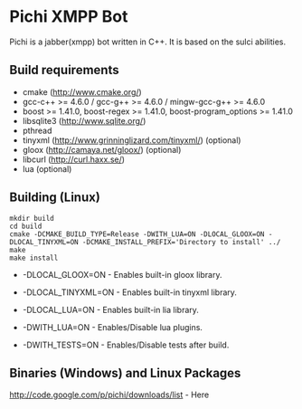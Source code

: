 Pichi XMPP Bot
==============

Pichi is a jabber(xmpp) bot written in C++. It is based on the sulci abilities.

Build requirements
------------------

* cmake (http://www.cmake.org/)
* gcc-c++ >= 4.6.0 / gcc-g++ >= 4.6.0 / mingw-gcc-g++ >= 4.6.0
* boost >= 1.41.0, boost-regex >= 1.41.0, boost-program_options  >= 1.41.0
* libsqlite3 (http://www.sqlite.org/)
* pthread
* tinyxml (http://www.grinninglizard.com/tinyxml/) (optional)
* gloox (http://camaya.net/gloox/) (optional)
* libcurl (http://curl.haxx.se/)
* lua (optional)

Building (Linux)
----------------

    mkdir build
    cd build
    cmake -DCMAKE_BUILD_TYPE=Release -DWITH_LUA=ON -DLOCAL_GLOOX=ON -DLOCAL_TINYXML=ON -DCMAKE_INSTALL_PREFIX='Directory to install' ../
    make
    make install

* -DLOCAL_GLOOX=ON - Enables built-in gloox library.
* -DLOCAL_TINYXML=ON - Enables built-in tinyxml library.
* -DLOCAL_LUA=ON - Enables built-in lia library.

* -DWITH_LUA=ON - Enables/Disable lua plugins.
* -DWITH_TESTS=ON - Enables/Disable tests after build.


Binaries (Windows) and Linux Packages
----------------
http://code.google.com/p/pichi/downloads/list - Here
